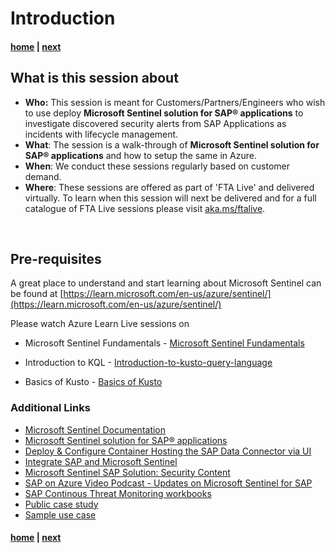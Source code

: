 # Introduction

#### [home](./introduction.md)  | [next](./MicrosoftSentinel.md)


## What is this session about


* **Who:** This session is meant for Customers/Partners/Engineers who wish to use deploy **Microsoft Sentinel solution for SAP® applications** to investigate discovered security alerts from SAP Applications as incidents with lifecycle management.
* **What**: The session is a walk-through of **Microsoft Sentinel solution for SAP® applications** and how to setup  the same in Azure.
* **When**: We conduct these sessions regularly based on customer demand. 
* **Where**: These sessions are offered as part of 'FTA Live' and delivered virtually. To learn when this session will next be delivered and for a full catalogue of FTA Live sessions please visit [aka.ms/ftalive](https://aka.ms/ftalive).
</br>

## Pre-requisites
A great place to understand and start learning about Microsoft Sentinel can be found at [https://learn.microsoft.com/en-us/azure/sentinel/](https://learn.microsoft.com/en-us/azure/sentinel/)

Please watch Azure Learn Live sessions on 
- Microsoft Sentinel Fundamentals - [Microsoft Sentinel Fundamentals](https://learn.microsoft.com/en-us/shows/learn-live/fasttrack-for-azure-season-2-ep15-microsoft-sentinel-fundamentals)

- Introduction to KQL - [Introduction-to-kusto-query-language](https://learn.microsoft.com/en-us/shows/learn-live/fasttrack-for-azure-season-2-ep16-introduction-to-kusto-query-language)

- Basics of Kusto - [Basics of Kusto](https://tsubasaxzzz.github.io/fta-hackon2022/docs/basic/)
### Additional Links

- [Microsoft Sentinel Documentation](https://learn.microsoft.com/en-us/azure/sentinel/)
- [Microsoft Sentinel solution for SAP® applications](https://learn.microsoft.com/en-us/azure/sentinel/sap/deployment-overview)
- [Deploy & Configure Container Hosting the SAP Data Connector via UI](https://www.youtube.com/watch?v=bg0vmUvcQ5Q)
- [Integrate SAP and Microsoft Sentinel](https://docs.microsoft.com/en-us/azure/sentinel/sap-deploy-solution)
- [Microsoft Sentinel SAP Solution: Security Content](https://docs.microsoft.com/en-us/azure/sentinel/sap-solution-security-content)
- [SAP on Azure Video Podcast - Updates on Microsoft Sentinel for SAP](https://youtu.be/mn0kqpxitsQ)
- [SAP Continous Threat Monitoring workbooks](https://techcommunity.microsoft.com/t5/microsoft-sentinel-blog/microsoft-sentinel-sap-continuous-threat-monitoring-workbooks/ba-p/3015630)
- [Public case study](https://www.microsoft.com/insidetrack/blog/protecting-microsofts-sap-workload-with-microsoft-sentinel/)
- [Sample use case](https://blogs.sap.com/2022/03/14/microsoft-sentinel-and-logic-apps-can-be-the-guardians-of-sap-security-operations-secops/)
#### [home](./introduction.md)  | [next](./MicrosoftSentinel.md)
